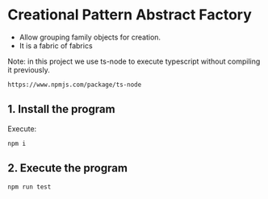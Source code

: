 # Creational Pattern Abstract Factory

- Allow grouping family objects for creation.
- It is a fabric of fabrics

Note: in this project we use ts-node to execute typescript without compiling it previously.

```url
https://www.npmjs.com/package/ts-node
```

## 1. Install the program

Execute:

```shell
npm i
```

## 2. Execute the program

```shell
npm run test
```
